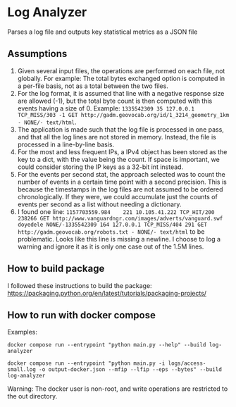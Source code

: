 # Log Analyzer

Parses a log file and outputs key statistical metrics as a JSON file

## Assumptions

1. Given several input files, the operations are performed on each file, not globally. For example: The total bytes exchanged option is computed in a per-file basis, not as a total between the two files.
2. For the log format, it is assumed that line with a negative response size are allowed (-1), but the total byte count is then computed with this events having a size of 0. Example: `1335542309 35 127.0.0.1 TCP_MISS/303 -1 GET http://gadm.geovocab.org/id/1_3214_geometry_1km - NONE/- text/html`.
3. The application is made such that the log file is processed in one pass, and that all the log lines are not stored in memory. Instead, the file is processed in a line-by-line basis.
4. For the most and less frequent IPs, a IPv4 object has been stored as the key to a dict, with the value being the count. If space is important, we could consider storing the IP keys as a 32-bit int instead.
5. For the events per second stat, the approach selected was to count the number of events in a certain time point with a second precision. This is because the timestamps in the log files are not assumed to be ordered chronologically. If they were, we could accumulate just the counts of events per second as a list without needing a dictionary.
6. I found one line: `1157703559.984    221 10.105.41.222 TCP_HIT/200 238266 GET http://www.vanguardngr.com/images/adverts/vanguard.swf doyedele NONE/-1335542309 164 127.0.0.1 TCP_MISS/404 291 GET http://gadm.geovocab.org/robots.txt - NONE/- text/html` to be problematic. Looks like this line is missing a newline. I choose to log a warning and ignore it as it is only one case out of the 1.5M lines.

## How to build package

I followed these instructions to build the package: https://packaging.python.org/en/latest/tutorials/packaging-projects/

## How to run with docker compose

Examples:

```
docker compose run --entrypoint "python main.py --help" --build log-analyzer
```

```
docker compose run --entrypoint "python main.py -i logs/access-small.log -o output-docker.json --mfip --lfip --eps --bytes" --build log-analyzer
```

Warning: The docker user is non-root, and write operations are restricted to the out directory.
